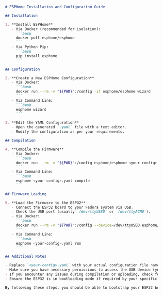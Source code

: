 ```markdown
# ESPHome Installation and Configuration Guide

## Installation

1. **Install ESPHome**
   - Via Docker (recommended for isolation):
     ```bash
     docker pull esphome/esphome
     ```
   - Via Python Pip:
     ```bash
     pip install esphome
     ```

## Configuration

2. **Create a New ESPHome Configuration**
   - Via Docker:
     ```bash
     docker run --rm -v "${PWD}":/config -it esphome/esphome wizard
     ```
   - Via Command Line:
     ```bash
     esphome wizard
     ```

3. **Edit the YAML Configuration**
   - Open the generated `.yaml` file with a text editor.
   - Modify the configuration as per your requirements.

## Compilation

4. **Compile the Firmware**
   - Via Docker:
     ```bash
     docker run --rm -v "${PWD}":/config esphome/esphome <your-config>.yaml compile
     ```
   - Via Command Line:
     ```bash
     esphome <your-config>.yaml compile
     ```

## Firmware Loading

5. **Load the Firmware to the ESP32**
   - Connect the ESP32 board to your Fedora system via USB.
   - Check the USB port (usually `/dev/ttyUSB0` or `/dev/ttyACM0`).
   - Via Docker:
     ```bash
     docker run --rm -v "${PWD}":/config --device=/dev/ttyUSB0 esphome/esphome <your-config>.yaml run
     ```
   - Via Command Line:
     ```bash
     esphome <your-config>.yaml run
     ```

## Additional Notes

- Replace `<your-config>.yaml` with your actual configuration file name.
- Make sure you have necessary permissions to access the USB device (you might need to run the commands with `sudo` or add your user to the `dialout` group).
- If you encounter any issues during compilation or uploading, check for error messages and address them accordingly. This may involve installing additional drivers or troubleshooting USB connection issues.
- Ensure the ESP32 is in bootloading mode if required by your specific board. This often involves holding down a button on the ESP32 while connecting it.

By following these steps, you should be able to bootstrap your ESP32 board with custom firmware and integrate it with your Home Assistant setup.
```
